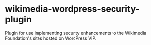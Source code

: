 # wikimedia-wordpress-security-plugin
Plugin for use implementing security enhancements to the Wikimedia Foundation's sites hosted on WordPress VIP.
